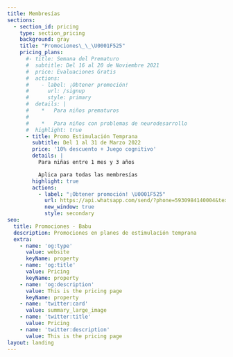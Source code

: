 ```yaml
---
title: Membresías
sections:
  - section_id: pricing
    type: section_pricing
    background: gray
    title: "Promociones\_\_\U0001F525"
    pricing_plans:
      #- title: Semana del Prematuro
      #  subtitle: Del 16 al 20 de Noviembre 2021
      #  price: Evaluaciones Gratis
      #  actions:
      #    - label: ¡Obtener promoción!
      #      url: /signup
      #      style: primary
      #  details: |
      #    *   Para niños prematuros
      #
      #    *   Para niños con problemas de neurodesarrollo
      #  highlight: true
      - title: Promo Estimulación Temprana
        subtitle: Del 1 al 31 de Marzo 2022
        price: '10% descuento + Juego cognitivo'
        details: |
          Para niñas entre 1 mes y 3 años

          Aplica para todas las membresías
        highlight: true
        actions:
          - label: "¡Obtener promoción! \U0001F525"
            url: https://api.whatsapp.com/send/?phone=5930984140004&text=%C2%A1Hola+Babu!,+%20deseo+obtener+la+promoción+vigente&app_absent=0
            new_window: true
            style: secondary
seo:
  title: Promociones - Babu
  description: Promociones en planes de estimulación temprana
  extra:
    - name: 'og:type'
      value: website
      keyName: property
    - name: 'og:title'
      value: Pricing
      keyName: property
    - name: 'og:description'
      value: This is the pricing page
      keyName: property
    - name: 'twitter:card'
      value: summary_large_image
    - name: 'twitter:title'
      value: Pricing
    - name: 'twitter:description'
      value: This is the pricing page
layout: landing
---
```

